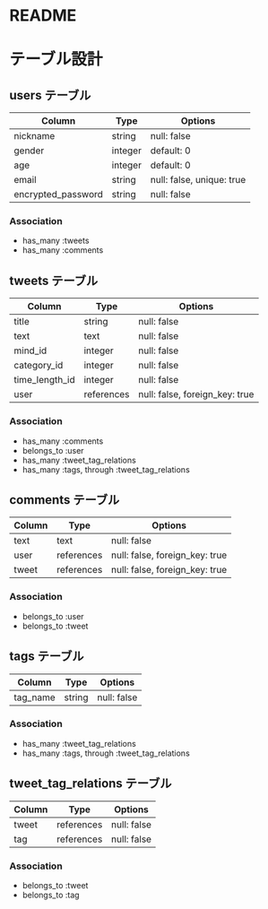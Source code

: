 # README

# テーブル設計

## users テーブル

| Column             | Type    | Options     |
| ------------------ | ------- | ----------- |
| nickname           | string  | null: false |
| gender             | integer | default: 0  |
| age                | integer | default: 0  |
| email              | string  | null: false, unique: true |
| encrypted_password | string  | null: false |


### Association

- has_many :tweets
- has_many :comments

## tweets テーブル

| Column         | Type       | Options     |
| -------------- | ---------- | ----------- |
| title          | string     | null: false |
| text           | text       | null: false |
| mind_id        | integer    | null: false |
| category_id    | integer    | null: false |
| time_length_id | integer    | null: false | 
| user           | references | null: false, foreign_key: true |

### Association

- has_many   :comments
- belongs_to :user
- has_many :tweet_tag_relations
- has_many :tags, through :tweet_tag_relations

## comments テーブル

| Column  | Type       | Options                        |
| ------  | ---------- | ------------------------------ |
| text    | text       | null: false                    |
| user    | references | null: false, foreign_key: true |
| tweet   | references | null: false, foreign_key: true |

### Association

- belongs_to :user
- belongs_to :tweet

## tags テーブル

| Column   | Type   | Options     |
| -------- | ------ | ----------- |
| tag_name | string | null: false |

### Association

- has_many :tweet_tag_relations
- has_many :tags, through :tweet_tag_relations

## tweet_tag_relations テーブル

| Column | Type       | Options     |
| ------ | ---------- | ----------- |
| tweet  | references | null: false |
| tag    | references | null: false |               

### Association

- belongs_to :tweet
- belongs_to :tag